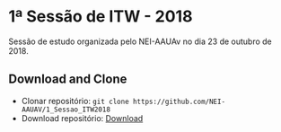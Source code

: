 # 1ª Sessão de ITW - 2018
Sessão de estudo organizada pelo NEI-AAUAv no dia 23 de outubro de 2018.

## Download and Clone
* Clonar repositório: `git clone https://github.com/NEI-AAUAV/1_Sessao_ITW2018`
* Download repositório: [Download](https://github.com/NEI-AAUAV/1_Sessao_ITW2018/archive/master.zip)
